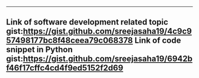 ---
Link of software development related topic gist:https://gist.github.com/sreejasaha19/4c9c957498177bc8f48ceea79c068378
Link of code snippet in Python gist:https://gist.github.com/sreejasaha19/6942bf46f17cffc4cd4f9ed5152f2d69
---